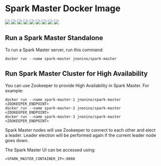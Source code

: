 # Spark Master Docker Image

[![](https://img.shields.io/docker/pulls/jnonino/spark-master)](https://hub.docker.com/r/jnonino/spark-master/)
[![](hhttps://img.shields.io/docker/build/jnonino/spark-master)](https://hub.docker.com/r/jnonino/spark-master/)
[![](https://img.shields.io/docker/automated/jnonino/spark-master)](https://hub.docker.com/r/jnonino/spark-master/)
[![](https://img.shields.io/docker/stars/jnonino/spark-master)](https://hub.docker.com/r/jnonino/spark-master/)
[![](https://img.shields.io/github/license/cn-docker/spark-master)](https://github.com/cn-docker/spark-master)
[![](https://img.shields.io/github/issues/cn-docker/spark-master)](https://github.com/cn-docker/spark-master)
[![](https://img.shields.io/github/issues-closed/cn-docker/spark-master)](https://github.com/cn-docker/spark-master)
[![](https://img.shields.io/github/languages/code-size/cn-docker/spark-master)](https://github.com/cn-docker/spark-master)
[![](https://img.shields.io/github/repo-size/cn-docker/spark-master)](https://github.com/cn-docker/spark-master)

## Run a Spark Master Standalone

To run a Spark Master server, run this command:  

    docker run --name spark-master jnonino/spark-master

## Run Spark Master Cluster for High Availability

You can use Zookeeper to provide High Availability in Spark Master. For example:

    docker run --name spark-master-1 jnonino/spark-master <ZOOKEEPER_ENDPOINT>
    docker run --name spark-master-2 jnonino/spark-master <ZOOKEEPER_ENDPOINT>
    docker run --name spark-master-3 jnonino/spark-master <ZOOKEEPER_ENDPOINT>

Spark Master nodes will use Zookeeper to connect to each other and elect a leader. Leader election will be performed again if the current leader node goes down.

The Spark Master UI can be accessed using:  

    <SPARK_MASTER_CONTAINER_IP>:8080
